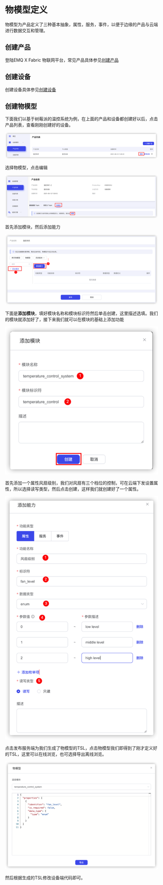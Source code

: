 # 物模型定义

物模型为产品定义了三种基本抽象，属性，服务，事件，以便于边缘的产品与云端进行数据交互和管理。

## 创建产品

登陆EMQ X Fabric 物联网平台，常见产品具体参见[创建产品](./create_product.md)

## 创建设备

创建设备具体参见[创建设备](./create_device.md)

## 创建物模型

下面我们以基于树莓派的温控系统为例，在上面的产品和设备都创建好以后，点击产品列表，查看刚刚创建好的设备。

![image-20210812114516412](./_assets/image-20210812114516412.png)

选择物模型，点击编辑

![image-20210812172621646](./_assets/image-20210812172621646.png)

首先添加模块，然后添加能力

![image-20210812115103091](./_assets/image-20210812115103091.png)

下面是**添加模块**，填好模块名称和模块标识符然后单击创建，这里描述选填。我们的模块就添加好了，接下来我们就可以在模块的基础上添加功能

![image-20210812115707115](./_assets/image-20210812115707115.png)

首先添加一个属性风扇级别，我们对风扇有三个档位的控制，可在云端下发设置属性，所以选择读写类型，然后点击创建，这样我们就创建好了一个属性。

![image-20210812120514538](./_assets/image-20210812120514538.png)

点击发布服务端为我们生成了物模型的TSL，点击物模型我们即得到了刚才定义好的TSL，这里可以在线浏览，也可选择导出离线浏览。

![image-20210812132440831](./_assets/image-20210812132440831.png)

然后根据生成的TSL修改设备端代码即可。
